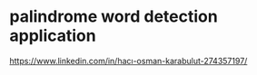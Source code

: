 # palindrome word detection application
 
https://www.linkedin.com/in/hacı-osman-karabulut-274357197/
